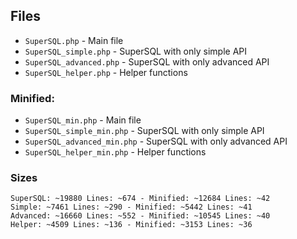 ## Files

* `SuperSQL.php` - Main file
* `SuperSQL_simple.php` - SuperSQL with only simple API
* `SuperSQL_advanced.php` - SuperSQL with only advanced API
* `SuperSQL_helper.php` - Helper functions

### Minified:

* `SuperSQL_min.php` - Main file
* `SuperSQL_simple_min.php` - SuperSQL with only simple API
* `SuperSQL_advanced_min.php` - SuperSQL with only advanced API
* `SuperSQL_helper_min.php` - Helper functions


### Sizes

```
SuperSQL: ~19880 Lines: ~674 - Minified: ~12684 Lines: ~42
Simple: ~7461 Lines: ~290 - Minified: ~5442 Lines: ~41
Advanced: ~16660 Lines: ~552 - Minified: ~10545 Lines: ~40
Helper: ~4509 Lines: ~136 - Minified: ~3153 Lines: ~36
```

